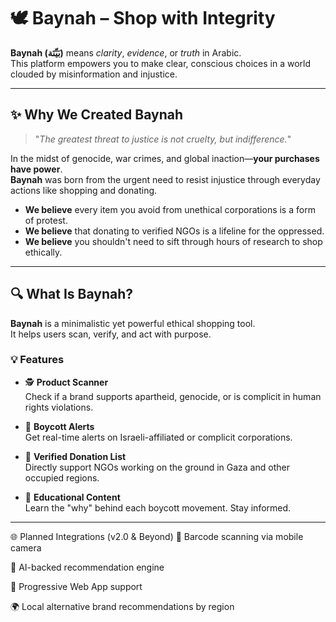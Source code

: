 
# 🕊️ Baynah – Shop with Integrity

**Baynah (بَيِّنَة)** means *clarity*, *evidence*, or *truth* in Arabic.  
This platform empowers you to make clear, conscious choices in a world clouded by misinformation and injustice.

---

## ✨ Why We Created Baynah

> "*The greatest threat to justice is not cruelty, but indifference.*"

In the midst of genocide, war crimes, and global inaction—**your purchases have power**.  
**Baynah** was born from the urgent need to resist injustice through everyday actions like shopping and donating.

- **We believe** every item you avoid from unethical corporations is a form of protest.
- **We believe** that donating to verified NGOs is a lifeline for the oppressed.
- **We believe** you shouldn't need to sift through hours of research to shop ethically.

---

## 🔍 What Is Baynah?

**Baynah** is a minimalistic yet powerful ethical shopping tool.  
It helps users scan, verify, and act with purpose.

### 💡 Features

- 🕵️ **Product Scanner**  
  Check if a brand supports apartheid, genocide, or is complicit in human rights violations.

- 🚫 **Boycott Alerts**  
  Get real-time alerts on Israeli-affiliated or complicit corporations.

- 🤲 **Verified Donation List**  
  Directly support NGOs working on the ground in Gaza and other occupied regions.

- 📖 **Educational Content**  
  Learn the "why" behind each boycott movement. Stay informed.

---
🌐 Planned Integrations (v2.0 & Beyond)
🔄 Barcode scanning via mobile camera

🧠 AI-backed recommendation engine

📲 Progressive Web App support

🌍 Local alternative brand recommendations by region



